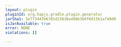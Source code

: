 ```yaml
---
layout: plugin
pluginId: org.hapjs.gradle.plugin.generator
jarSha1: 5e773447b6701d23036e490b3b9f6d15b1af49d0
isJarAvailable: true
error: NONE
violations: []

---
```

